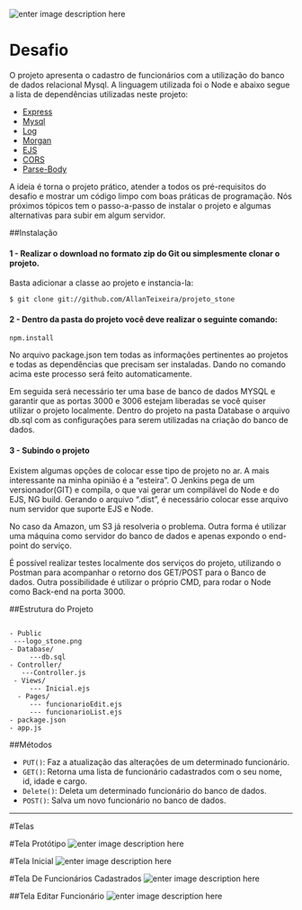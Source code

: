 
![enter image description here](https://www.ibliss.digital/wp-content/uploads/clients-stone.png)

Desafio
========

O projeto apresenta o cadastro de funcionários com a utilização do banco de dados relacional Mysql. A linguagem utilizada foi o Node e abaixo segue a lista de dependências utilizadas neste projeto:


* [Express](https://www.npmjs.com/package/express)
* [Mysql](https://www.npmjs.com/package/mysql)
* [Log](https://www.npmjs.com/package/log)
* [Morgan](https://www.npmjs.com/package/morgan)
* [EJS](https://www.npmjs.com/package/ejs)
* [CORS](https://www.npmjs.com/package/cors)
* [Parse-Body](https://www.npmjs.com/package/parse-body)

A ideia é torna o projeto prático, atender a todos os pré-requisitos do desafio e mostrar um código limpo com boas práticas de programação. Nós próximos tópicos tem o passo-a-passo de instalar o projeto e algumas alternativas para subir em algum servidor.


##Instalação 

#### 1 - Realizar o download no formato zip do Git ou simplesmente clonar o projeto. 
Basta adicionar a classe ao projeto e instancia-la:
```node
$ git clone git://github.com/AllanTeixeira/projeto_stone
```

#### 2 - Dentro da pasta do projeto você deve realizar o seguinte comando:

```node
npm.install
```
No arquivo package.json tem todas as informações pertinentes ao projetos e todas as dependências que precisam ser instaladas. Dando no comando acima este processo será feito automaticamente.

Em seguida será necessário ter uma base de banco de dados MYSQL e garantir que as portas 3000 e 3006 estejam liberadas se você quiser utilizar o projeto localmente.  Dentro do projeto na pasta Database o arquivo db.sql com as configurações para serem utilizadas na criação do banco de dados. 

#### 3 - Subindo o projeto

Existem algumas opções de colocar esse tipo de projeto no ar. A mais interessante na minha opinião é a “esteira”.  O Jenkins pega de um versionador(GIT) e compila, o que vai gerar um compilável do Node e do EJS, NG build. Gerando o arquivo “.dist”, é necessário colocar esse arquivo num servidor que suporte EJS e Node.

 No caso da Amazon, um S3 já resolveria o problema. Outra forma é utilizar uma máquina como servidor do banco de dados e apenas expondo o end-point do serviço.
 
É possível realizar testes localmente dos serviços do projeto, utilizando o Postman para acompanhar o retorno dos GET/POST para o Banco de dados. Outra possibilidade é utilizar o próprio CMD, para rodar o Node como Back-end na porta 3000. 


##Estrutura do Projeto
```node

- Public
 ---logo_stone.png
- Database/
     ---db.sql
- Controller/
   ---Controller.js
 - Views/ 
     --- Inicial.ejs
  - Pages/
     --- funcionarioEdit.ejs
     --- funcionarioList.ejs
- package.json
- app.js
```

##Métodos 
* `PUT()`: Faz a atualização das alterações de um determinado funcionário.
* `GET()`: Retorna uma lista de funcionário cadastrados com o seu nome, id, idade e cargo. 
* `Delete()`: Deleta um determinado funcionário do banco de dados.
* `POST()`: Salva um novo funcionário no banco de dados.

---
#Telas

#Tela Protótipo
![enter image description here](https://lh3.googleusercontent.com/-3ZP2iFVzeZc/W5lybGibShI/AAAAAAAAA4c/YYztJOIWC40PqAj2YENxsb1PNw1vKnAGACLcBGAs/s0/TELA+INICIAL.png "TELA INICIAL.png")

#Tela Inicial
![enter image description here](https://image.ibb.co/mi6a6e/TELA_INICIAL2.png)

#Tela De Funcionários Cadastrados
![enter image description here](https://image.ibb.co/g65DsK/tela_lista_de_funcion_rio_cadastrados.png)


##Tela Editar Funcionário
![enter image description here](https://lh3.googleusercontent.com/-2GdejjTsZAw/W5lyL7-WfhI/AAAAAAAAA4U/a94yC1lO3sodaaPGV9TZwQql0ZALH6cDwCLcBGAs/s0/tela+editar+funcionario.png "tela editar funcionario.png")
